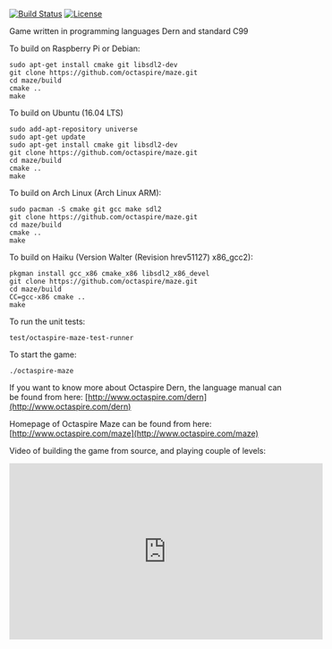 [![Build Status](https://travis-ci.org/octaspire/maze.svg?branch=master)](https://travis-ci.org/octaspire/maze) [![License](https://img.shields.io/badge/License-Apache%202.0-blue.svg)](https://opensource.org/licenses/Apache-2.0)


Game written in programming languages Dern and standard C99

To build on Raspberry Pi or Debian:

```shell
sudo apt-get install cmake git libsdl2-dev
git clone https://github.com/octaspire/maze.git
cd maze/build
cmake ..
make
```

To build on Ubuntu (16.04 LTS)

```shell
sudo add-apt-repository universe
sudo apt-get update
sudo apt-get install cmake git libsdl2-dev
git clone https://github.com/octaspire/maze.git
cd maze/build
cmake ..
make
```

To build on Arch Linux (Arch Linux ARM):

```shell
sudo pacman -S cmake git gcc make sdl2
git clone https://github.com/octaspire/maze.git
cd maze/build
cmake ..
make
```

To build on Haiku (Version Walter (Revision hrev51127) x86_gcc2):

```shell
pkgman install gcc_x86 cmake_x86 libsdl2_x86_devel
git clone https://github.com/octaspire/maze.git
cd maze/build
CC=gcc-x86 cmake ..
make
```

To run the unit tests:

```shell
test/octaspire-maze-test-runner
```

To start the game:

```shell
./octaspire-maze
```
If you want to know more about Octaspire Dern, the language manual can be found from here:
[http://www.octaspire.com/dern](http://www.octaspire.com/dern)

Homepage of Octaspire Maze can be found from here:
[http://www.octaspire.com/maze](http://www.octaspire.com/maze)

Video of building the game from source, and playing couple of levels:

<iframe width="560" height="315" src="https://www.youtube-nocookie.com/embed/rPrkX2QV-Xg" frameborder="0" allowfullscreen></iframe>

